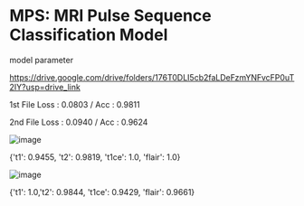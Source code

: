 # MPS: MRI Pulse Sequence Classification Model

model parameter

https://drive.google.com/drive/folders/176T0DLI5cb2faLDeFzmYNFvcFP0uT2IY?usp=drive_link

1st File Loss : 0.0803 / Acc : 0.9811

2nd File Loss : 0.0940 / Acc : 0.9624


![image](https://github.com/user-attachments/assets/60a50ce4-b7de-4411-a44c-846ed70d1a3d)

{'t1': 0.9455, 't2': 0.9819, 't1ce': 1.0, 'flair': 1.0}

![image](https://github.com/user-attachments/assets/d2f227a7-561c-4226-8897-81b6c1fdbffb)

{'t1': 1.0,'t2': 0.9844, 't1ce': 0.9429, 'flair': 0.9661}
